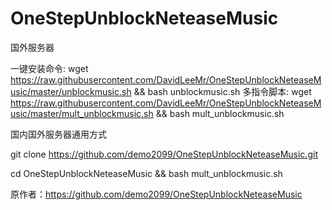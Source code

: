 # OneStepUnblockNeteaseMusic
国外服务器

一键安装命令:
wget https://raw.githubusercontent.com/DavidLeeMr/OneStepUnblockNeteaseMusic/master/unblockmusic.sh && bash unblockmusic.sh
多指令脚本:
wget https://raw.githubusercontent.com/DavidLeeMr/OneStepUnblockNeteaseMusic/master/mult_unblockmusic.sh && bash mult_unblockmusic.sh

国内国外服务器通用方式

git clone  https://github.com/demo2099/OneStepUnblockNeteaseMusic.git

cd OneStepUnblockNeteaseMusic  && bash mult_unblockmusic.sh

原作者：https://github.com/demo2099/OneStepUnblockNeteaseMusic
